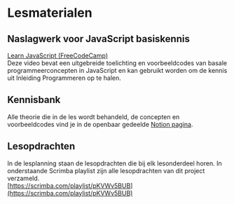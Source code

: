 # Lesmaterialen

## Naslagwerk voor JavaScript basiskennis
[Learn JavaScript (FreeCodeCamp)](https://youtu.be/PkZNo7MFNFg)\
Deze video bevat een uitgebreide toelichting en voorbeeldcodes van basale programmeerconcepten in JavaScript en kan gebruikt worden om de kennis uit Inleiding Programmeren op te halen. 

## Kennisbank
Alle theorie die in de les wordt behandeld, de concepten en voorbeeldcodes vind je in de openbaar gedeelde [Notion pagina](https://bnieskens.notion.site/Kennisbank-6aacb7846e5a4cd790950905e1adedde?pvs=4). 


## Lesopdrachten
In de lesplanning staan de lesopdrachten die bij elk lesonderdeel horen. In onderstaande Scrimba playlist zijn alle lesopdrachten van dit project verzameld.\
[https://scrimba.com/playlist/pKVWv5BUB](https://scrimba.com/playlist/pKVWv5BUB)

